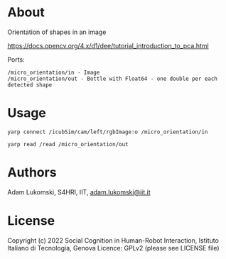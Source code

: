 # About

Orientation of shapes in an image

https://docs.opencv.org/4.x/d1/dee/tutorial_introduction_to_pca.html

Ports:

    /micro_orientation/in - Image
    /micro_orientation/out - Bottle with Float64 - one double per each detected shape

# Usage

    yarp connect /icubSim/cam/left/rgbImage:o /micro_orientation/in

    yarp read /read /micro_orientation/out



# Authors

Adam Lukomski, S4HRI, IIT, adam.lukomski@iit.it

# License

Copyright (c) 2022 Social Cognition in Human-Robot Interaction,
                   Istituto Italiano di Tecnologia, Genova
Licence: GPLv2 (please see LICENSE file)
